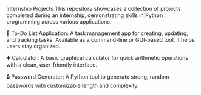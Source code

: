 Internship Projects
This repository showcases a collection of projects completed during an internship, demonstrating skills in Python programming across various applications.

🔧 To-Do List Application:
A task management app for creating, updating, and tracking tasks. Available as a command-line or GUI-based tool, it helps users stay organized.

➕ Calculator:
A basic graphical calculator for quick arithmetic operations with a clean, user-friendly interface.

🔒 Password Generator:
A Python tool to generate strong, random passwords with customizable length and complexity.
